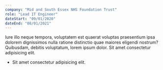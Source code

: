 ```yaml
---
company: "Mid and South Essex NHS Foundation Trust"
role: "Lead IT Engineer"
dateStart: "09/01/2020"
dateEnd: "08/01/2021"
---
```


Iure illo neque tempora, voluptatem est quaerat voluptas praesentium ipsa dolorem dignissimos nulla ratione distinctio quae maiores eligendi nostrum? Quibusdam, debitis voluptatum, lorem ipsum dolor. Sit amet consectetur adipisicing elit.

- Sit amet consectetur adipisicing elit.
